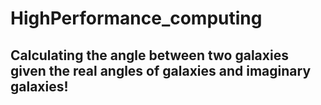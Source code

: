# HighPerformance_computing

## Calculating the angle between two galaxies given the real angles of galaxies and imaginary galaxies!
